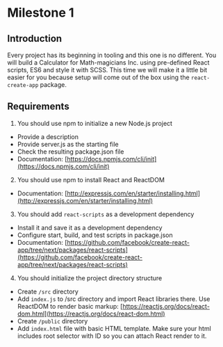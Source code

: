 # Milestone 1

## Introduction
Every project has its beginning in tooling and this one is no different. You will build a Calculator for Math-magicians Inc.
using pre-defined React scripts, ES6 and style it with SCSS. This time we will make it a little bit easier for you because
setup will come out of the box using the `react-create-app` package.

## Requirements

1. You should use npm to initialize a new Node.js project
  - Provide a description
  - Provide server.js as the starting file
  - Check the resulting package.json file
  - Documentation: [https://docs.npmjs.com/cli/init](https://docs.npmjs.com/cli/init)
2. You should use npm to install React and ReactDOM
  - Documentation: [http://expressjs.com/en/starter/installing.html](http://expressjs.com/en/starter/installing.html)
3. You should add `react-scripts` as a development dependency
  - Install it and save it as a development dependency
  - Configure start, build, and test scripts in package.json
  - Documentation: [https://github.com/facebook/create-react-app/tree/next/packages/react-scripts](https://github.com/facebook/create-react-app/tree/next/packages/react-scripts)
4. You should initialize the project directory structure
  - Create `/src` directory
  - Add `index.js` to /src directory and import React libraries there. Use ReactDOM to render basic markup: [https://reactjs.org/docs/react-dom.html](https://reactjs.org/docs/react-dom.html)
  - Create `/public` directory
  - Add `index.html` file with basic HTML template. Make sure your html includes root selector with ID so you can attach React render to it.
